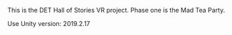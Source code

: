 This is the DET Hall of Stories VR project.  Phase one is the Mad Tea Party.

Use Unity version: 2019.2.17

